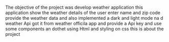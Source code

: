 The  objective of the project was develop weather application this application show the weather details of the user enter name and zip code provide the weather data and also implemented a dark and light mode na d weather Api got it from weather officila app and provide a Api key and use some components an dothet using Html and styling on css this is about the project